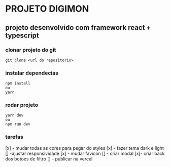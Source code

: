 # PROJETO DIGIMON

## projeto desenvolvido com framework react + typescript

### clonar projeto do git

```
git clone <url do repositorio>
```

### instalar dependecias

```
npm install
ou
yarn
```

### rodar projeto

```
yarn dev
ou
npm run dev
```

### tarefas

[x] - mudar todas as cores para pegar do styles [x] - fazer tema dark e light []
-ajustar responsividade [x] - mudar favicon [] - criar modal [x]- criar back dos
botoes de filtro [] - publicar na vercel
